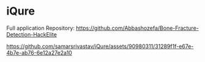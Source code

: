 # iQure

Full application Repository: https://github.com/Abbashozefa/Bone-Fracture-Detection-HackElite

https://github.com/samarsrivastav/iQure/assets/90980311/31289f1f-e67e-4b7e-ab76-6e12a27e2a10

